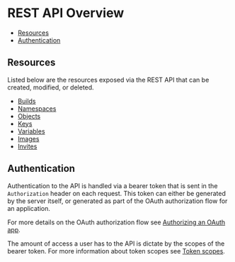 # REST API Overview

* [Resources](#resources)
* [Authentication](#authentication)

## Resources

Listed below are the resources exposed via the REST API that can be created,
modified, or deleted.

* [Builds](/docs/api/builds.md)
* [Namespaces](/docs/api/namespaces.md)
* [Objects](/docs/api/objects.md)
* [Keys](/docs/api/keys.md)
* [Variables](/docs/api/variables.md)
* [Images](/docs/api/images.md)
* [Invites](/docs/api/invites.md)

## Authentication

Authentication to the API is handled via a bearer token that is sent in the
`Authorization` header on each request. This token can either be generated
by the server itself, or generated as part of the OAuth authorization flow
for an application.

For more details on the OAuth authorization flow see
[Authorizing an OAuth app](/docs/api/oauth.md#authorizing-oauth-apps).

The amount of access a user has to the API is dictate by the scopes of the
bearer token. For more information about token scopes see
[Token scopes](/docs/api/oauth.md#token-scopes).
